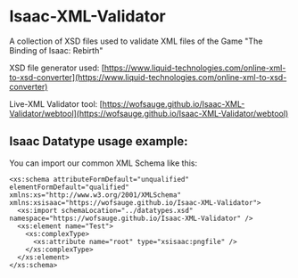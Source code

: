 # Isaac-XML-Validator
A collection of XSD files used to validate XML files of the Game "The Binding of Isaac: Rebirth"

XSD file generator used: [https://www.liquid-technologies.com/online-xml-to-xsd-converter](https://www.liquid-technologies.com/online-xml-to-xsd-converter)


Live-XML Validator tool: [https://wofsauge.github.io/Isaac-XML-Validator/webtool](https://wofsauge.github.io/Isaac-XML-Validator/webtool)


## Isaac Datatype usage example:
You can import our common XML Schema like this:
```
<xs:schema attributeFormDefault="unqualified" elementFormDefault="qualified" xmlns:xs="http://www.w3.org/2001/XMLSchema" xmlns:xsisaac="https://wofsauge.github.io/Isaac-XML-Validator">
  <xs:import schemaLocation="../datatypes.xsd" namespace="https://wofsauge.github.io/Isaac-XML-Validator" />
  <xs:element name="Test">
    <xs:complexType>
      <xs:attribute name="root" type="xsisaac:pngfile" />
    </xs:complexType>
  </xs:element>
</xs:schema>
```